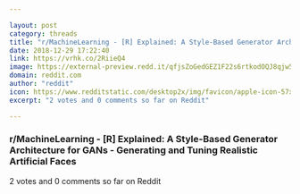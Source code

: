 ```yaml
---

layout: post
category: threads
title: "r/MachineLearning - [R] Explained: A Style-Based Generator Architecture for GANs - Generating and Tuning Realistic Artificial Faces"
date: 2018-12-29 17:22:40
link: https://vrhk.co/2RiieQ4
image: https://external-preview.redd.it/qfjsZoGedGEZ1F22s6rtkodOQJ8qjw5hStpiA30HI0M.jpg?auto=webp&s=861f0802b9fb826462ab126d1e4f172ee3621347
domain: reddit.com
author: "reddit"
icon: https://www.redditstatic.com/desktop2x/img/favicon/apple-icon-57x57.png
excerpt: "2 votes and 0 comments so far on Reddit"

---
```


### r/MachineLearning - [R] Explained: A Style-Based Generator Architecture for GANs - Generating and Tuning Realistic Artificial Faces

2 votes and 0 comments so far on Reddit